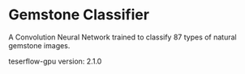# Gemstone Classifier

A Convolution Neural Network trained to classify 87 types of natural gemstone images.

teserflow-gpu version: 2.1.0
